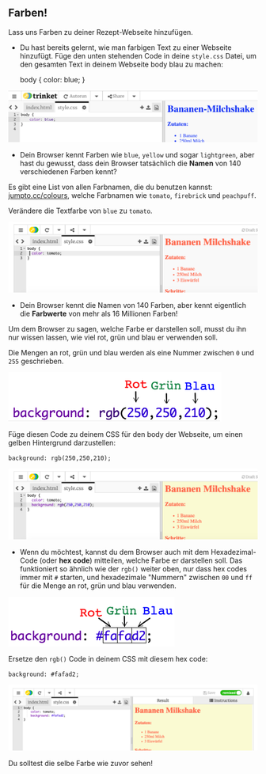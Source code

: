 ## Farben!

Lass uns Farben zu deiner Rezept-Webseite hinzufügen.

+ Du hast bereits gelernt, wie man farbigen Text zu einer Webseite hinzufügt. Füge den unten stehenden Code in deine `style.css` Datei, um den gesamten Text in deinem Webseite body blau zu machen:

    body {
        color: blue;
    }
    

![Screenshot](images/recipe-blue.png)

+ Dein Browser kennt Farben wie `blue`, `yellow` und sogar `lightgreen`, aber hast du gewusst, dass dein Browser tatsächlich die **Namen** von 140 verschiedenen Farben kennt?

Es gibt eine List von allen Farbnamen, die du benutzen kannst: [jumpto.cc/colours](http://jumpto.cc/colours), welche Farbnamen wie `tomato`, `firebrick` und `peachpuff`.

Verändere die Textfarbe von `blue` zu `tomato`.

![Screenshot](images/recipe-tomato.png)

+ Dein Browser kennt die Namen von 140 Farben, aber kennt eigentlich die **Farbwerte** von mehr als 16 Millionen Farben!

Um dem Browser zu sagen, welche Farbe er darstellen soll, musst du ihn nur wissen lassen, wie viel rot, grün und blau er verwenden soll.

Die Mengen an rot, grün und blau werden als eine Nummer zwischen `0` und `255` geschrieben.

![Screenshot](images/recipe-rgb-img.png)

Füge diesen Code zu deinem CSS für den body der Webseite, um einen gelben Hintergrund darzustellen:

    background: rgb(250,250,210);
    

![Screenshot](images/recipe-rgb.png)

+ Wenn du möchtest, kannst du dem Browser auch mit dem Hexadezimal-Code (oder **hex code**) mitteilen, welche Farbe er darstellen soll. Das funktioniert so ähnlich wie der `rgb()` weiter oben, nur dass hex codes immer mit `#` starten, und hexadezimale "Nummern" zwischen `00` und `ff` für die Menge an rot, grün und blau verwenden.

![Screenshot](images/recipe-hex-img.png)

Ersetze den `rgb()` Code in deinem CSS mit diesem hex code:

    background: #fafad2;
    

![Screenshot](images/recipe-hex.png)

Du solltest die selbe Farbe wie zuvor sehen!